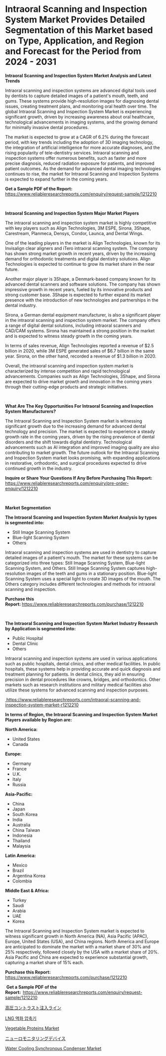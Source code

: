 <p><h1>Intraoral Scanning and Inspection System Market Provides Detailed Segmentation of this Market based on Type, Application, and Region and Forecast for the Period from 2024 - 2031</h1></p><p><strong>Intraoral Scanning and Inspection System Market Analysis and Latest Trends</strong></p>
<p><p>Intraoral scanning and inspection systems are advanced digital tools used by dentists to capture detailed images of a patient's mouth, teeth, and gums. These systems provide high-resolution images for diagnosing dental issues, creating treatment plans, and monitoring oral health over time. The global Intraoral Scanning and Inspection System Market is experiencing significant growth, driven by increasing awareness about oral healthcare, technological advancements in imaging systems, and the growing demand for minimally invasive dental procedures.</p><p>The market is expected to grow at a CAGR of 6.2% during the forecast period, with key trends including the adoption of 3D imaging technology, the integration of artificial intelligence for more accurate diagnoses, and the rising popularity of tele-dentistry services. Intraoral scanning and inspection systems offer numerous benefits, such as faster and more precise diagnosis, reduced radiation exposure for patients, and improved patient outcomes. As the demand for advanced dental imaging technologies continues to rise, the market for Intraoral Scanning and Inspection Systems is expected to expand further in the coming years.</p></p>
<p><strong>Get a Sample PDF of the Report:&nbsp;</strong> <a href="https://www.reliableresearchreports.com/enquiry/request-sample/1212210">https://www.reliableresearchreports.com/enquiry/request-sample/1212210</a></p>
<p>&nbsp;</p>
<p><strong>Intraoral Scanning and Inspection System Major Market Players</strong></p>
<p><p>The intraoral scanning and inspection system market is highly competitive with key players such as Align Technologies, 3M ESPE, Sirona, 3Shape, Carestream, Planmeca, Densys, Condor, Launca, and Dental Wings.</p><p>One of the leading players in the market is Align Technologies, known for its Invisalign clear aligners and iTero intraoral scanning system. The company has shown strong market growth in recent years, driven by the increasing demand for orthodontic treatments and digital dentistry solutions. Align Technologies is expected to continue to grow its market share in the near future.</p><p>Another major player is 3Shape, a Denmark-based company known for its advanced dental scanners and software solutions. The company has shown impressive growth in recent years, fueled by its innovative products and strong customer base. 3Shape is expected to further expand its market presence with the introduction of new technologies and partnerships in the dental industry.</p><p>Sirona, a German dental equipment manufacturer, is also a significant player in the intraoral scanning and inspection system market. The company offers a range of digital dental solutions, including intraoral scanners and CAD/CAM systems. Sirona has maintained a strong position in the market and is expected to witness steady growth in the coming years.</p><p>In terms of sales revenue, Align Technologies reported a revenue of $2.5 billion in 2020, while 3M ESPE generated sales of $6.7 billion in the same year. Sirona, on the other hand, recorded a revenue of $1.3 billion in 2020.</p><p>Overall, the intraoral scanning and inspection system market is characterized by intense competition and rapid technological advancements. Companies such as Align Technologies, 3Shape, and Sirona are expected to drive market growth and innovation in the coming years through their cutting-edge products and strategic initiatives.</p></p>
<p>&nbsp;</p>
<p><strong>What Are The Key Opportunities For Intraoral Scanning and Inspection System Manufacturers?</strong></p>
<p><p>The Intraoral Scanning and Inspection System market is witnessing significant growth due to the increasing demand for advanced dental technology and precision. The market is expected to experience a steady growth rate in the coming years, driven by the rising prevalence of dental disorders and the shift towards digital dentistry. Technological advancements such as AI integration and improved imaging quality are also contributing to market growth. The future outlook for the Intraoral Scanning and Inspection System market looks promising, with expanding applications in restorative, orthodontic, and surgical procedures expected to drive continued growth in the industry.</p></p>
<p><strong>Inquire or Share Your Questions If Any Before Purchasing This Report:</strong> <a href="https://www.reliableresearchreports.com/enquiry/pre-order-enquiry/1212210">https://www.reliableresearchreports.com/enquiry/pre-order-enquiry/1212210</a></p>
<p>&nbsp;</p>
<p><strong>Market Segmentation</strong></p>
<p><strong>The Intraoral Scanning and Inspection System Market Analysis by types is segmented into:</strong></p>
<p><ul><li>Still Image Scanning System</li><li>Blue-light Scanning System</li><li>Others</li></ul></p>
<p><p>Intraoral scanning and inspection systems are used in dentistry to capture detailed images of a patient's mouth. The market for these systems can be categorized into three types: Still Image Scanning System, Blue-light Scanning System, and Others. Still Image Scanning System captures high-resolution images of the teeth and gums in a stationary position. Blue-light Scanning System uses a special light to create 3D images of the mouth. The Others category includes different technologies and methods for intraoral scanning and inspection.</p></p>
<p><strong>Purchase this Report:&nbsp;</strong><a href="https://www.reliableresearchreports.com/purchase/1212210">https://www.reliableresearchreports.com/purchase/1212210</a></p>
<p>&nbsp;</p>
<p><strong>The Intraoral Scanning and Inspection System Market Industry Research by Application is segmented into:</strong></p>
<p><ul><li>Public Hospital</li><li>Dental Clinic</li><li>Others</li></ul></p>
<p><p>Intraoral scanning and inspection systems are used in various applications such as public hospitals, dental clinics, and other medical facilities. In public hospitals, these systems help in providing accurate and quick diagnosis and treatment planning for patients. In dental clinics, they aid in ensuring precision in dental procedures like crowns, bridges, and orthodontics. Other markets such as research institutions and military medical facilities also utilize these systems for advanced scanning and inspection purposes.</p></p>
<p><a href="https://www.reliableresearchreports.com/intraoral-scanning-and-inspection-system-market-r1212210">&nbsp;https://www.reliableresearchreports.com/intraoral-scanning-and-inspection-system-market-r1212210</a></p>
<p><strong>In terms of Region, the Intraoral Scanning and Inspection System Market Players available by Region are:</strong></p>
<p>
    <p> <strong> North America: </strong>
        <ul>
            <li>United States</li>
            <li>Canada</li>
        </ul>
        </p> 
    <p> <strong> Europe: </strong>
        <ul>
            <li>Germany</li>
            <li>France</li>
            <li>U.K.</li>
            <li>Italy</li>
            <li>Russia</li>
        </ul>
        </p> 
    <p> <strong> Asia-Pacific: </strong>
        <ul>
            <li>China</li>
            <li>Japan</li>
            <li>South Korea</li>
            <li>India</li>
            <li>Australia</li>
            <li>China Taiwan</li>
            <li>Indonesia</li>
            <li>Thailand</li>
            <li>Malaysia</li>
        </ul>
        </p> 
    <p> <strong> Latin America: </strong>
        <ul>
            <li>Mexico</li>
            <li>Brazil</li>
            <li>Argentina Korea</li>
            <li>Colombia</li>
        </ul>
        </p> 
    <p> <strong> Middle East & Africa: </strong>
        <ul>
            <li>Turkey</li>
            <li>Saudi</li>
            <li>Arabia</li>
            <li>UAE</li>
            <li>Korea</li>
        </ul>
    </p>
    </p>
<p><p>The Intraoral Scanning and Inspection System market is expected to witness significant growth in North America (NA), Asia Pacific (APAC), Europe, United States (USA), and China regions. North America and Europe are anticipated to dominate the market with a market share of 30% and 25% respectively, followed closely by the USA with a market share of 20%. Asia Pacific and China are expected to experience substantial growth, capturing a market share of 15% each.</p></p>
<p><strong>Purchase this Report: </strong><a href="https://www.reliableresearchreports.com/purchase/1212210">https://www.reliableresearchreports.com/purchase/1212210</a></p>
<p>&nbsp;<strong>Get a Sample PDF of the Report:&nbsp;&nbsp;</strong><a href="https://www.reliableresearchreports.com/enquiry/request-sample/1212210">https://www.reliableresearchreports.com/enquiry/request-sample/1212210</a></p>
<p><strong></strong></p>
<p><p><a href="https://github.com/EmoryYundt1935/Market-Research-Report-List-2/blob/main/6118490101970.md">高圧コントラスト注入ライン</a></p><p><a href="https://github.com/Santosuigrtley997836/Market-Research-Report-List-1/blob/main/588216895516.md">LNG 액화 압축기</a></p><p><a href="https://github.com/AnnChovey2023/Market-Research-Report-List-1/blob/main/vegetable-proteins-market.md">Vegetable Proteins Market</a></p><p><a href="https://github.com/mm14022023/Market-Research-Report-List-1/blob/main/9711318101971.md">ニューロモニタリングデバイス</a></p><p><a href="https://issuu.com/reportprime-2/docs/water-cooling-synchronous-condenser-market-size-20">Water Cooling Synchronous Condenser Market</a></p></p>